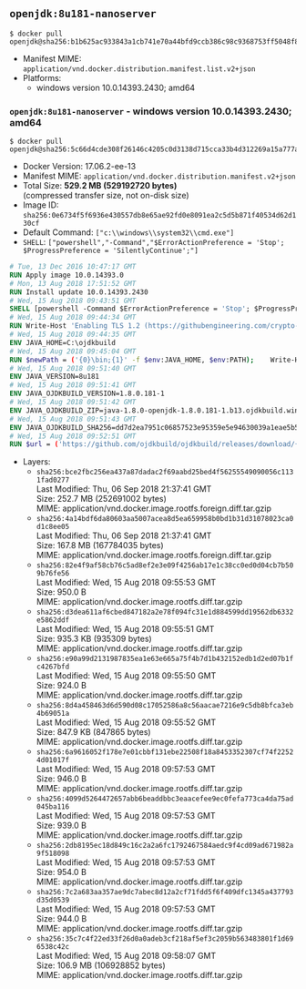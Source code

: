 ## `openjdk:8u181-nanoserver`

```console
$ docker pull openjdk@sha256:b1b625ac933843a1cb741e70a44bfd9ccb386c98c9368753ff5048f8c514b7c7
```

-	Manifest MIME: `application/vnd.docker.distribution.manifest.list.v2+json`
-	Platforms:
	-	windows version 10.0.14393.2430; amd64

### `openjdk:8u181-nanoserver` - windows version 10.0.14393.2430; amd64

```console
$ docker pull openjdk@sha256:5c66d4cde308f26146c4205c0d3138d715cca33b4d312269a15a777a1c29315f
```

-	Docker Version: 17.06.2-ee-13
-	Manifest MIME: `application/vnd.docker.distribution.manifest.v2+json`
-	Total Size: **529.2 MB (529192720 bytes)**  
	(compressed transfer size, not on-disk size)
-	Image ID: `sha256:0e6734f5f6936e430557db8e65ae92fd0e8091ea2c5d5b871f40534d62d130cf`
-	Default Command: `["c:\\windows\\system32\\cmd.exe"]`
-	`SHELL`: `["powershell","-Command","$ErrorActionPreference = 'Stop'; $ProgressPreference = 'SilentlyContinue';"]`

```dockerfile
# Tue, 13 Dec 2016 10:47:17 GMT
RUN Apply image 10.0.14393.0
# Mon, 13 Aug 2018 17:51:52 GMT
RUN Install update 10.0.14393.2430
# Wed, 15 Aug 2018 09:43:51 GMT
SHELL [powershell -Command $ErrorActionPreference = 'Stop'; $ProgressPreference = 'SilentlyContinue';]
# Wed, 15 Aug 2018 09:44:34 GMT
RUN Write-Host 'Enabling TLS 1.2 (https://githubengineering.com/crypto-removal-notice/) ...'; 	$tls12RegBase = 'HKLM:\\SYSTEM\CurrentControlSet\Control\SecurityProviders\SCHANNEL\Protocols\TLS 1.2'; 	if (Test-Path $tls12RegBase) { throw ('"{0}" already exists!' -f $tls12RegBase) }; 	New-Item -Path ('{0}/Client' -f $tls12RegBase) -Force; 	New-Item -Path ('{0}/Server' -f $tls12RegBase) -Force; 	New-ItemProperty -Path ('{0}/Client' -f $tls12RegBase) -Name 'DisabledByDefault' -PropertyType DWORD -Value 0 -Force; 	New-ItemProperty -Path ('{0}/Client' -f $tls12RegBase) -Name 'Enabled' -PropertyType DWORD -Value 1 -Force; 	New-ItemProperty -Path ('{0}/Server' -f $tls12RegBase) -Name 'DisabledByDefault' -PropertyType DWORD -Value 0 -Force; 	New-ItemProperty -Path ('{0}/Server' -f $tls12RegBase) -Name 'Enabled' -PropertyType DWORD -Value 1 -Force
# Wed, 15 Aug 2018 09:44:35 GMT
ENV JAVA_HOME=C:\ojdkbuild
# Wed, 15 Aug 2018 09:45:04 GMT
RUN $newPath = ('{0}\bin;{1}' -f $env:JAVA_HOME, $env:PATH); 	Write-Host ('Updating PATH: {0}' -f $newPath); 	setx /M PATH $newPath;
# Wed, 15 Aug 2018 09:51:40 GMT
ENV JAVA_VERSION=8u181
# Wed, 15 Aug 2018 09:51:41 GMT
ENV JAVA_OJDKBUILD_VERSION=1.8.0.181-1
# Wed, 15 Aug 2018 09:51:42 GMT
ENV JAVA_OJDKBUILD_ZIP=java-1.8.0-openjdk-1.8.0.181-1.b13.ojdkbuild.windows.x86_64.zip
# Wed, 15 Aug 2018 09:51:43 GMT
ENV JAVA_OJDKBUILD_SHA256=dd7d2ea7951c06857523e95359e5e94630039a1eae5b5223e4b8c308afc95ebb
# Wed, 15 Aug 2018 09:52:51 GMT
RUN $url = ('https://github.com/ojdkbuild/ojdkbuild/releases/download/{0}/{1}' -f $env:JAVA_OJDKBUILD_VERSION, $env:JAVA_OJDKBUILD_ZIP); 	Write-Host ('Downloading {0} ...' -f $url); 	Invoke-WebRequest -Uri $url -OutFile 'ojdkbuild.zip'; 	Write-Host ('Verifying sha256 ({0}) ...' -f $env:JAVA_OJDKBUILD_SHA256); 	if ((Get-FileHash ojdkbuild.zip -Algorithm sha256).Hash -ne $env:JAVA_OJDKBUILD_SHA256) { 		Write-Host 'FAILED!'; 		exit 1; 	}; 		Write-Host 'Expanding ...'; 	Expand-Archive ojdkbuild.zip -DestinationPath C:\; 		Write-Host 'Renaming ...'; 	Move-Item 		-Path ('C:\{0}' -f ($env:JAVA_OJDKBUILD_ZIP -Replace '.zip$', '')) 		-Destination $env:JAVA_HOME 	; 		Write-Host 'Verifying install ...'; 	Write-Host '  java -version'; java -version; 	Write-Host '  javac -version'; javac -version; 		Write-Host 'Removing ...'; 	Remove-Item ojdkbuild.zip -Force; 		Write-Host 'Complete.';
```

-	Layers:
	-	`sha256:bce2fbc256ea437a87dadac2f69aabd25bed4f56255549090056c1131fad0277`  
		Last Modified: Thu, 06 Sep 2018 21:37:41 GMT  
		Size: 252.7 MB (252691002 bytes)  
		MIME: application/vnd.docker.image.rootfs.foreign.diff.tar.gzip
	-	`sha256:4a14bdf6da80603aa5007acea8d5ea659958b0bd1b31d31078023ca0d1c8ee05`  
		Last Modified: Thu, 06 Sep 2018 21:37:41 GMT  
		Size: 167.8 MB (167784035 bytes)  
		MIME: application/vnd.docker.image.rootfs.foreign.diff.tar.gzip
	-	`sha256:82e4f9af58cb76c5ad8ef2e3e09f4256ab17e1c38cc0ed0d04cb7b509b76fe56`  
		Last Modified: Wed, 15 Aug 2018 09:55:53 GMT  
		Size: 950.0 B  
		MIME: application/vnd.docker.image.rootfs.diff.tar.gzip
	-	`sha256:d3dea611af6cbed847182a2e78f094fc31e1d884599dd19562db6332e5862ddf`  
		Last Modified: Wed, 15 Aug 2018 09:55:51 GMT  
		Size: 935.3 KB (935309 bytes)  
		MIME: application/vnd.docker.image.rootfs.diff.tar.gzip
	-	`sha256:e90a99d2131987835ea1e63e665a75f4b7d1b432152edb1d2ed07b1fc4267bfd`  
		Last Modified: Wed, 15 Aug 2018 09:55:50 GMT  
		Size: 924.0 B  
		MIME: application/vnd.docker.image.rootfs.diff.tar.gzip
	-	`sha256:8d4a458463d6d590d08c17052586a8c56aacae7216e9c5db8bfca3eb4b69051a`  
		Last Modified: Wed, 15 Aug 2018 09:55:52 GMT  
		Size: 847.9 KB (847865 bytes)  
		MIME: application/vnd.docker.image.rootfs.diff.tar.gzip
	-	`sha256:6a9616052f178e7e01cbbf131ebe22508f18a8453352307cf74f22524d01017f`  
		Last Modified: Wed, 15 Aug 2018 09:57:53 GMT  
		Size: 946.0 B  
		MIME: application/vnd.docker.image.rootfs.diff.tar.gzip
	-	`sha256:4099d5264472657abb6beaddbbc3eaacefee9ec0fefa773ca4da75ad045ba116`  
		Last Modified: Wed, 15 Aug 2018 09:57:53 GMT  
		Size: 939.0 B  
		MIME: application/vnd.docker.image.rootfs.diff.tar.gzip
	-	`sha256:2db8195ec18d849c16c2a2a6fc1792467584aedc9f4cd09ad671982a9f518098`  
		Last Modified: Wed, 15 Aug 2018 09:57:53 GMT  
		Size: 954.0 B  
		MIME: application/vnd.docker.image.rootfs.diff.tar.gzip
	-	`sha256:7c2a683aa357ae9dc7abec8d12a2cf71fdd5f6f409dfc1345a437793d35d0539`  
		Last Modified: Wed, 15 Aug 2018 09:57:53 GMT  
		Size: 944.0 B  
		MIME: application/vnd.docker.image.rootfs.diff.tar.gzip
	-	`sha256:35c7c4f22ed33f26d0a0adeb3cf218af5ef3c2059b563483801f1d696538c42c`  
		Last Modified: Wed, 15 Aug 2018 09:58:07 GMT  
		Size: 106.9 MB (106928852 bytes)  
		MIME: application/vnd.docker.image.rootfs.diff.tar.gzip
